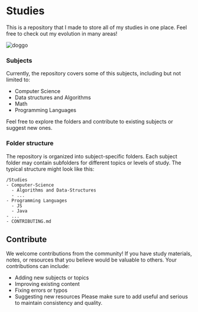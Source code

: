 
# Studies

This is a repository that I made to store all of my studies in one place. Feel free to check out my evolution in many areas!

![doggo](https://media.tenor.com/8plhmX7JP9YAAAAC/study.gif)
### Subjects
Currently, the repository covers some of this subjects, including but not limited to:

+ Computer Science
+ Data structures and Algorithms
+ Math
+ Programming Languages

Feel free to explore the folders and contribute to existing subjects or suggest new ones.
### Folder structure
The repository is organized into subject-specific folders. Each subject folder may contain subfolders for different topics or levels of study. The typical structure might look like this:

``` 
/Studies
- Computer-Science
  - Algorithms and Data-Structures
  - ...
- Programming Languages
  - JS
  - Java
- ...
- CONTRIBUTING.md
```
## Contribute

We welcome contributions from the community! If you have study materials, notes, or resources that you believe would be valuable to others. Your contributions can include:

+ Adding new subjects or topics
+ Improving existing content
+ Fixing errors or typos
+ Suggesting new resources
Please make sure to add useful and serious to maintain consistency and quality.
